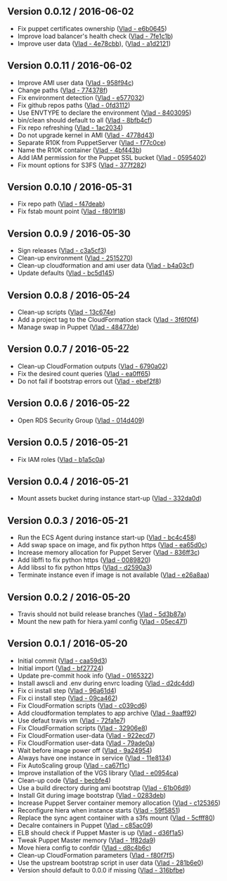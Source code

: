 ## Version 0.0.12 / 2016-06-02
  * Fix puppet certificates ownership ([Vlad - e6b0645](https://github.com/vghn/puppet_stk/commit/e6b06456c1430efbbc186edfefe50afc4a24b41c))
  * Improve load balancer's health check ([Vlad - 7fe1c1b](https://github.com/vghn/puppet_stk/commit/7fe1c1b12915f2f14581382917e792a90f63cefe))
  * Improve user data ([Vlad - 4e78cbb](https://github.com/vghn/puppet_stk/commit/4e78cbb20b189b51b898aa1fc84bcfa25001f7cd)), ([Vlad - a1d2121](https://github.com/vghn/puppet_stk/commit/a1d21212040c3f7dddfbcd5c051e6563ca6250b8))

## Version 0.0.11 / 2016-06-02
  * Improve AMI user data ([Vlad - 958f94c](https://github.com/vghn/puppet_stk/commit/958f94ce88126410d962aa8a218bd2355207d56b))
  * Change paths ([Vlad - 774378f](https://github.com/vghn/puppet_stk/commit/774378f081e080ff4caf5fc7510c2088027af105))
  * Fix environment detection ([Vlad - e577032](https://github.com/vghn/puppet_stk/commit/e577032a50de71c9651c3f863fe12e5c645d91df))
  * Fix github repos paths ([Vlad - 0fd3112](https://github.com/vghn/puppet_stk/commit/0fd3112b46bd7d98817a84b93f83c3618211b8aa))
  * Use ENVTYPE to declare the environment ([Vlad - 8403095](https://github.com/vghn/puppet_stk/commit/8403095613113898cf80e518259864c3647473f2))
  * bin/clean should default to all ([Vlad - 8bfb4cf](https://github.com/vghn/puppet_stk/commit/8bfb4cf6dab501c3e8235f3c151d0e1d9b08425a))
  * Fix repo refreshing ([Vlad - 1ac2034](https://github.com/vghn/puppet_stk/commit/1ac20349f1c694e190c8debf9a481b14238641c8))
  * Do not upgrade kernel in AMI ([Vlad - 4778d43](https://github.com/vghn/puppet_stk/commit/4778d432ae2e8b32ca5d7ee482955885c108014b))
  * Separate R10K from PuppetServer ([Vlad - f77c0ce](https://github.com/vghn/puppet_stk/commit/f77c0ce6307799f83c9cf111352e25be28dd4c8e))
  * Name the R10K container ([Vlad - 4bf443b](https://github.com/vghn/puppet_stk/commit/4bf443b1ca4493ead8042e2e4c01011e095ec275))
  * Add IAM permission for the Puppet SSL bucket ([Vlad - 0595402](https://github.com/vghn/puppet_stk/commit/0595402273988c59d912ad0a002a57007093998e))
  * Fix mount options for S3FS ([Vlad - 377f282](https://github.com/vghn/puppet_stk/commit/377f2828b3c4e5cecaefdf49c69e1e2a961627bb))

## Version 0.0.10 / 2016-05-31
  * Fix repo path ([Vlad - f47deab](https://github.com/vghn/puppet_stk/commit/f47deab514b979992cd84e65923eeb17cac1db67))
  * Fix fstab mount point ([Vlad - f801f18](https://github.com/vghn/puppet_stk/commit/f801f18292233b9dc00d4215677493ddaea1675f))

## Version 0.0.9 / 2016-05-30
  * Sign releases ([Vlad - c3a5cf3](https://github.com/vghn/puppet_stk/commit/c3a5cf37ad1631971c5ad3c3f859bd96fadcb5db))
  * Clean-up environment ([Vlad - 2515270](https://github.com/vghn/puppet_stk/commit/25152703ba66549ce5696d3b00840fe06fe8215d))
  * Clean-up cloudformation and ami user data ([Vlad - b4a03cf](https://github.com/vghn/puppet_stk/commit/b4a03cf57fe5b0bcd15e6fbd810c2fac324c3e11))
  * Update defaults ([Vlad - bc5d145](https://github.com/vghn/puppet_stk/commit/bc5d1455b3c7a9140c8a15d4cc2991a2594f2846))

## Version 0.0.8 / 2016-05-24
  * Clean-up scripts ([Vlad - 13c674e](https://github.com/vghn/puppet_stk/commit/13c674eb6bfd471133dc1ce34e68a0a35f7d35f0))
  * Add a project tag to the CloudFormation stack ([Vlad - 3f6f0f4](https://github.com/vghn/puppet_stk/commit/3f6f0f4ce85a6ed9b8f0bda92b76c03e610423d5))
  * Manage swap in Puppet ([Vlad - 48477de](https://github.com/vghn/puppet_stk/commit/48477de83324519494087d01ea3fd2d952ec8fdf))

## Version 0.0.7 / 2016-05-22
  * Clean-up CloudFormation outputs ([Vlad - 6790a02](https://github.com/vghn/puppet_stk/commit/6790a02418da8bc81f91c36f4ac575d3ed1968e5))
  * Fix the desired count queries ([Vlad - ea0ff65](https://github.com/vghn/puppet_stk/commit/ea0ff6533bfccf4b13f9110517ab259ed0523937))
  * Do not fail if bootstrap errors out ([Vlad - ebef2f8](https://github.com/vghn/puppet_stk/commit/ebef2f8c18ef3961361e4b9ba7ffa13dd75ba456))

## Version 0.0.6 / 2016-05-22
  * Open RDS Security Group ([Vlad - 014d409](https://github.com/vghn/puppet_stk/commit/014d409af036fcba7eacbdfb43deb12cd9383e44))

## Version 0.0.5 / 2016-05-21
  * Fix IAM roles ([Vlad - b1a5c0a](https://github.com/vghn/puppet_stk/commit/b1a5c0a045dc88280ac3f461d6f455a6fcdb9280))

## Version 0.0.4 / 2016-05-21
  * Mount assets bucket during instance start-up ([Vlad - 332da0d](https://github.com/vghn/puppet_stk/commit/332da0dd4a57506e59cab2c3b433e996511ba8b5))

## Version 0.0.3 / 2016-05-21
  * Run the ECS Agent during instance start-up ([Vlad - bc4c458](https://github.com/vghn/puppet_stk/commit/bc4c4587e74592f29529aa863e802a84d4d34ad8))
  * Add swap space on image, and fix python https ([Vlad - ea65d0c](https://github.com/vghn/puppet_stk/commit/ea65d0c016c0592a5a37854e7f0a4614c79dd1c6))
  * Increase memory allocation for Puppet Server ([Vlad - 836ff3c](https://github.com/vghn/puppet_stk/commit/836ff3cdae1e214616d356084b8e3d9434d0861c))
  * Add libffi to fix python https ([Vlad - 0089820](https://github.com/vghn/puppet_stk/commit/0089820899525ae0944744019d37e0fd56f784ab))
  * Add libssl to fix python https ([Vlad - d2590a3](https://github.com/vghn/puppet_stk/commit/d2590a368209eff01303e331c81cc2c7ec2e8b2b))
  * Terminate instance even if image is not available ([Vlad - e26a8aa](https://github.com/vghn/puppet_stk/commit/e26a8aae5551d3e280453dbc591de9cedd6baeb9))

## Version 0.0.2 / 2016-05-20
  * Travis should not build release branches ([Vlad - 5d3b87a](https://github.com/vghn/puppet_stk/commit/5d3b87a1f750bb7d74d3827189139bb10a58c791))
  * Mount the new path for hiera.yaml config ([Vlad - 05ec471](https://github.com/vghn/puppet_stk/commit/05ec471aa9cd12be589a14bdf72ae299eace85b8))

## Version 0.0.1 / 2016-05-20
  * Initial commit ([Vlad - caa59d3](https://github.com/vghn/puppet_stk/commit/caa59d332b3c87287f43c8ee9c9c10c600d9566a))
  * Initial import ([Vlad - bf27724](https://github.com/vghn/puppet_stk/commit/bf277243c7844342794eab3857bd9279310c3785))
  * Update pre-commit hook info ([Vlad - 0165322](https://github.com/vghn/puppet_stk/commit/0165322db74cc63bef363ed18b165c458824418a))
  * Install awscli and .env during envrc loading ([Vlad - d2dc4dd](https://github.com/vghn/puppet_stk/commit/d2dc4dd1d1c3042015582a05f752f8916064b378))
  * Fix ci install step ([Vlad - 96a61d4](https://github.com/vghn/puppet_stk/commit/96a61d4a4aa46a3c09a23b3fa216612068f25c61))
  * Fix ci install step ([Vlad - 09ca462](https://github.com/vghn/puppet_stk/commit/09ca4625313e574d40382cec6da436ae3eac7af0))
  * Fix CloudFormation scripts ([Vlad - c039cd6](https://github.com/vghn/puppet_stk/commit/c039cd6a0cb0c5725f4107fff055d4370cfea7e9))
  * Add cloudformation templates to app archive ([Vlad - 9aaff92](https://github.com/vghn/puppet_stk/commit/9aaff92648c5855bde23749b3e974740b37c40f5))
  * Use defaut travis vm ([Vlad - 72fa1e7](https://github.com/vghn/puppet_stk/commit/72fa1e742b3151af42988bece3bf77f849abf801))
  * Fix CloudFormation scripts ([Vlad - 32906e8](https://github.com/vghn/puppet_stk/commit/32906e847d95ecf9694f24b4ee9be9622fff76fa))
  * Fix CloudFormation user-data ([Vlad - 922ecd7](https://github.com/vghn/puppet_stk/commit/922ecd721019f2ee251a129393fb24fd9d15bcc2))
  * Fix CloudFormation user-data ([Vlad - 79ade0a](https://github.com/vghn/puppet_stk/commit/79ade0aa6f597799437b4cf957c49b43ee9e608d))
  * Wait before image power off ([Vlad - 9a24954](https://github.com/vghn/puppet_stk/commit/9a249548feef2116d1f2e4e7fec074aedfc68cf4))
  * Always have one instance in service ([Vlad - 11e8134](https://github.com/vghn/puppet_stk/commit/11e81340351fa656be7daa03cc9979601432b8a3))
  * Fix AutoScaling group ([Vlad - ca67f1c](https://github.com/vghn/puppet_stk/commit/ca67f1cd25bfb7e36446343a56df16552046a1a9))
  * Improve installation of the VGS library ([Vlad - e0954ca](https://github.com/vghn/puppet_stk/commit/e0954ca738d81e4d8c96dd62af84b6759366a2e2))
  * Clean-up code ([Vlad - becbfe4](https://github.com/vghn/puppet_stk/commit/becbfe40f12fa1b88c9994ab4f881502687ecbe1))
  * Use a build directory during ami bootstrap ([Vlad - 61b06d9](https://github.com/vghn/puppet_stk/commit/61b06d96e8f3b5ae3153a0c16b12884a502b5b65))
  * Install Git during image bootstrap ([Vlad - 0283deb](https://github.com/vghn/puppet_stk/commit/0283debb366812d5ac5dfb61f4af5c504fd21c2c))
  * Increase Puppet Server container memory allocation ([Vlad - c125365](https://github.com/vghn/puppet_stk/commit/c125365a3a96669c68519362d726f3448f62d9c8))
  * Reconfigure hiera when instance starts ([Vlad - 59f5851](https://github.com/vghn/puppet_stk/commit/59f58512cef60d6b05f06db08a81007c6da6c032))
  * Replace the sync agent container with a s3fs mount ([Vlad - 5cfff80](https://github.com/vghn/puppet_stk/commit/5cfff8069274eed470206c379b36796b263f901f))
  * Decalre containers in Puppet ([Vlad - c85ac09](https://github.com/vghn/puppet_stk/commit/c85ac092f4e274027c7e2283b562a9e8275c4943))
  * ELB should check if Puppet Master is up ([Vlad - d36f1a5](https://github.com/vghn/puppet_stk/commit/d36f1a5c577c104eab23c186dffd2a8243600da0))
  * Tweak Puppet Master memory ([Vlad - 1f82da9](https://github.com/vghn/puppet_stk/commit/1f82da9782a92f1067fa16cd3f084d86352e656f))
  * Move hiera config to confdir ([Vlad - d8c4b6c](https://github.com/vghn/puppet_stk/commit/d8c4b6cf591b9d537bdeba3254bd61e399bf4c34))
  * Clean-up CloudFormation parameters ([Vlad - f80f7f5](https://github.com/vghn/puppet_stk/commit/f80f7f5c5b185d9d01598cd65a55917b85b7974f))
  * Use the upstream bootstrap script in user data ([Vlad - 281b6e0](https://github.com/vghn/puppet_stk/commit/281b6e0d5efa13b1c2ba62a9eedfedfec19448db))
  * Version should default to 0.0.0 if missing ([Vlad - 316bfbe](https://github.com/vghn/puppet_stk/commit/316bfbe7cb5f389f533b3aab0342a133cdc254ab))
